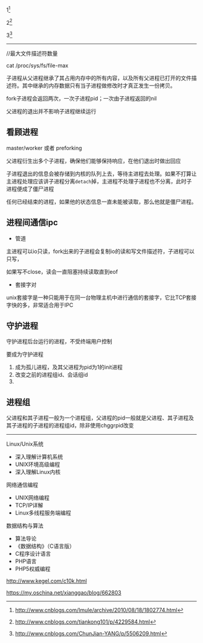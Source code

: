 
1[^1]

2[^2]

3[^3]




[^1]: http://www.cnblogs.com/lmule/archive/2010/08/18/1802774.html
[^2]: http://www.cnblogs.com/tiankong101/p/4229584.html
[^3]: http://www.cnblogs.com/ChunJian-YANG/p/5506209.html




---

//最大文件描述符数量

cat /proc/sys/fs/file-max






子进程从父进程继承了其占用内存中的所有内容，以及所有父进程已打开的文件描述符。其中继承的内存数据只有当子进程做修改时才真正发生一份拷贝。

fork子进程会返回两次，一次子进程pid；一次由子进程返回的nil

父进程的退出并不影响子进程继续运行

## 看顾进程

master/worker 或者 preforking

父进程衍生出多个子进程，确保他们能够保持响应，在他们退出时做出回应

子进程退出的信息会被存储到内核的队列上去，等待主进程去处理。如果不打算让主进程处理应该讲子进程分离`detach`掉，主进程不处理子进程也不分离，此时子进程便成了僵尸进程

任何已经结束的进程，如果他的状态信息一直未能被读取，那么他就是僵尸进程。



## 进程间通信ipc


- 管道

主进程可以io只读，fork出来的子进程会复制io的读和写文件描述符，子进程可以只写，

如果写不close，读会一直阻塞持续读取直到eof


- 套接字对

unix套接字是一种只能用于在同一台物理主机中进行通信的套接字，它比TCP套接字快的多，非常适合用于IPC


## 守护进程


守护进程后台运行的进程，不受终端用户控制

要成为守护进程

1. 成为孤儿进程，及其父进程为pid为1的init进程
2. 改变之前的进程组id、会话组id
3. 

## 进程组

父进程和其子进程一般为一个进程组，父进程的pid一般就是父进程、其子进程及其子进程的子进程的进程组id，除非使用chggrpid改变










---











Linux/Unix系统

- 深入理解计算机系统
- UNIX环境高级编程
- 深入理解Linux内核

网络通信编程

- UNIX网络编程
- TCP/IP详解
- Linux多线程服务端编程

数据结构与算法

- 算法导论
- 《数据结构》（C语言版）
- C程序设计语言
- PHP语言
- PHP5权威编程


http://www.kegel.com/c10k.html

https://my.oschina.net/xianggao/blog/662803
